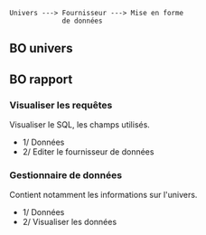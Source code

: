 ```
Univers ---> Fournisseur ---> Mise en forme
             de données
```

## BO univers

## BO rapport

### Visualiser les requêtes

Visualiser le SQL, les champs utilisés.

* 1/ Données
* 2/ Editer le fournisseur de données

### Gestionnaire de données

Contient notamment les informations sur l'univers.

* 1/ Données 
* 2/ Visualiser les données
